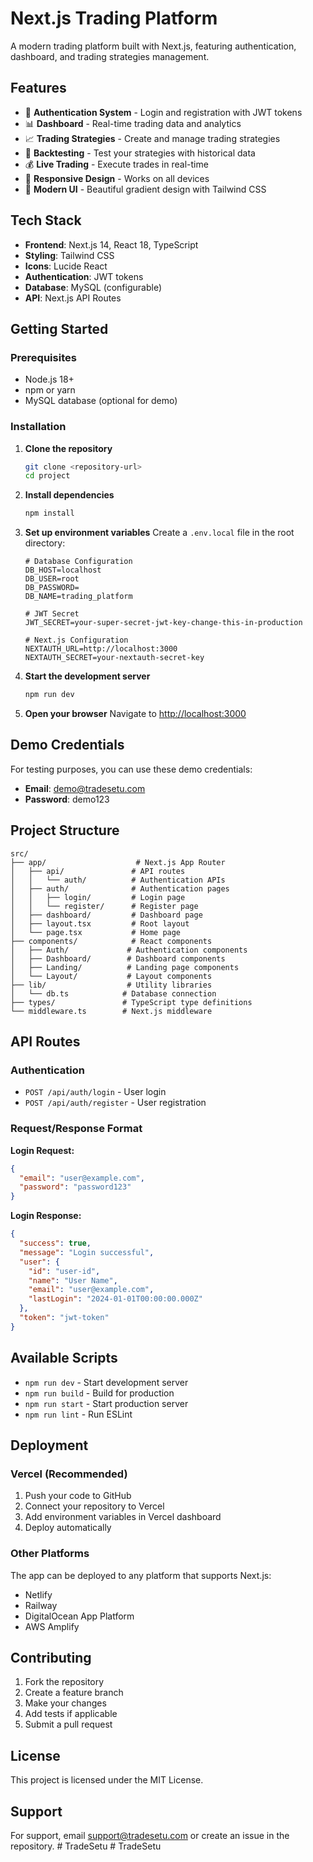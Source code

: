 # Next.js Trading Platform

A modern trading platform built with Next.js, featuring authentication, dashboard, and trading strategies management.

## Features

- 🔐 **Authentication System** - Login and registration with JWT tokens
- 📊 **Dashboard** - Real-time trading data and analytics
- 📈 **Trading Strategies** - Create and manage trading strategies
- 🔄 **Backtesting** - Test your strategies with historical data
- 💰 **Live Trading** - Execute trades in real-time
- 📱 **Responsive Design** - Works on all devices
- 🎨 **Modern UI** - Beautiful gradient design with Tailwind CSS

## Tech Stack

- **Frontend**: Next.js 14, React 18, TypeScript
- **Styling**: Tailwind CSS
- **Icons**: Lucide React
- **Authentication**: JWT tokens
- **Database**: MySQL (configurable)
- **API**: Next.js API Routes

## Getting Started

### Prerequisites

- Node.js 18+ 
- npm or yarn
- MySQL database (optional for demo)

### Installation

1. **Clone the repository**
   ```bash
   git clone <repository-url>
   cd project
   ```

2. **Install dependencies**
   ```bash
   npm install
   ```

3. **Set up environment variables**
   Create a `.env.local` file in the root directory:
   ```env
   # Database Configuration
   DB_HOST=localhost
   DB_USER=root
   DB_PASSWORD=
   DB_NAME=trading_platform

   # JWT Secret
   JWT_SECRET=your-super-secret-jwt-key-change-this-in-production

   # Next.js Configuration
   NEXTAUTH_URL=http://localhost:3000
   NEXTAUTH_SECRET=your-nextauth-secret-key
   ```

4. **Start the development server**
   ```bash
   npm run dev
   ```

5. **Open your browser**
   Navigate to [http://localhost:3000](http://localhost:3000)

## Demo Credentials

For testing purposes, you can use these demo credentials:

- **Email**: demo@tradesetu.com
- **Password**: demo123

## Project Structure

```
src/
├── app/                    # Next.js App Router
│   ├── api/               # API routes
│   │   └── auth/          # Authentication APIs
│   ├── auth/              # Authentication pages
│   │   ├── login/         # Login page
│   │   └── register/      # Register page
│   ├── dashboard/         # Dashboard page
│   ├── layout.tsx         # Root layout
│   └── page.tsx           # Home page
├── components/            # React components
│   ├── Auth/             # Authentication components
│   ├── Dashboard/        # Dashboard components
│   ├── Landing/          # Landing page components
│   └── Layout/           # Layout components
├── lib/                  # Utility libraries
│   └── db.ts            # Database connection
├── types/               # TypeScript type definitions
└── middleware.ts        # Next.js middleware
```

## API Routes

### Authentication

- `POST /api/auth/login` - User login
- `POST /api/auth/register` - User registration

### Request/Response Format

**Login Request:**
```json
{
  "email": "user@example.com",
  "password": "password123"
}
```

**Login Response:**
```json
{
  "success": true,
  "message": "Login successful",
  "user": {
    "id": "user-id",
    "name": "User Name",
    "email": "user@example.com",
    "lastLogin": "2024-01-01T00:00:00.000Z"
  },
  "token": "jwt-token"
}
```

## Available Scripts

- `npm run dev` - Start development server
- `npm run build` - Build for production
- `npm run start` - Start production server
- `npm run lint` - Run ESLint

## Deployment

### Vercel (Recommended)

1. Push your code to GitHub
2. Connect your repository to Vercel
3. Add environment variables in Vercel dashboard
4. Deploy automatically

### Other Platforms

The app can be deployed to any platform that supports Next.js:
- Netlify
- Railway
- DigitalOcean App Platform
- AWS Amplify

## Contributing

1. Fork the repository
2. Create a feature branch
3. Make your changes
4. Add tests if applicable
5. Submit a pull request

## License

This project is licensed under the MIT License.

## Support

For support, email support@tradesetu.com or create an issue in the repository. #   T r a d e S e t u  
 #   T r a d e S e t u  
 